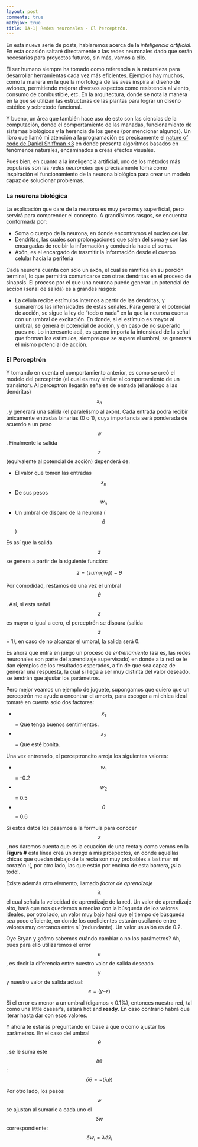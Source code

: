 ```yaml
---
layout: post
comments: true
mathjax: true
title: IA-1| Redes neuronales - El Perceptrón.
---
```

En esta nueva serie de posts, hablaremos acerca de la _inteligencia artificial_. En esta ocasión saltaré directamente a las redes neuronales dado que serán necesarias para proyectos futuros, sin más, vamos a ello.

El ser humano siempre ha tomado como referencia a la naturaleza para desarrollar herramientas cada vez más eficientes. Ejemplos hay muchos, como la manera en la que la morfología de las aves inspira al diseño de aviones, permitiendo mejorar diversos aspectos como resistencia al viento, consumo de combustible, etc. En la arquitectura, donde se nota la manera en la que se utilizan las estructuras de las plantas para lograr un diseño estético y sobretodo funcional. 

Y bueno, un área que también hace uso de esto son las ciencias de la computación, donde el comportamiento de las manadas, funcionamiento de sistemas biológicos y la herencia de los genes (por mencionar algunos). Un libro que llamó mi atención a la programación es precisamente el [nature of code de Daniel Shiffman <3]( https://natureofcode.com/) en donde presenta algoritmos basados en fenómenos naturales, encaminados a creas efectos visuales. 

Pues bien, en cuanto a la inteligencia artificial, uno de los métodos más populares son las _redes neuronales_ que precisamente toma como inspiración el funcionamiento de la neurona biológica para crear un modelo capaz de solucionar problemas. 

### La neurona biológica
La explicación que daré de la neurona es muy pero muy superficial, pero servirá para comprender el concepto. A grandísimos rasgos, se encuentra conformada por:
*	Soma o cuerpo de la neurona, en donde encontramos el nucleo celular.
*	Dendritas, las cuales son prolongaciones que salen del soma y son las encargadas de recibir la información y conducirla hacia el soma.
*	Axón, es el encargado de trasmitir la información desde el cuerpo celular hacia la periferia
 
Cada neurona cuenta con solo un axón, el cual se ramifica en su porción terminal, lo que permitirá comunicarse con otras dendritas en el proceso de sinapsis. El proceso por el que una neurona puede generar un potencial de acción (señal de salida) es a grandes rasgos:

*	La célula recibe estímulos internos a partir de las dendritas, y sumaremos las intensidades de estas señales. Para general el potencial de acción, se sigue la ley de “todo o nada” en la que la neurona cuenta con un umbral de excitación. En donde, si el estímulo es mayor al umbral, se genera el potencial de acción, y en caso de no superarlo pues no. Lo interesante acá, es que no importa la intensidad de la señal que forman los estimulos, siempre que se supere el umbral, se generará el mismo potencial de acción.

### El Perceptrón
Y tomando en cuenta el comportamiento anterior, es como se creó el modelo del perceptrón (el cual es muy similar al comportamiento de un transistor). Al perceptrón llegarán señales de entrada (el análogo a las dendritas) $$x_n$$, y generará una salida (el paralelismo al axón). Cada entrada podrá recibir únicamente entradas binarias (0 o 1), cuya importancia será ponderada de acuerdo a un peso $$w$$. Finalmente la salida $$z$$ (equivalente al potencial de acción) dependerá de:

*	El valor que tomen las entradas $$x_n$$
*	De sus pesos $$w_n$$
*	Un umbral de disparo de la neurona ($$\theta$$)
 
Es así que la salida $$z$$ se genera a partir de la siguiente función:

$$z = (sum_{i} x_i \dot w_i)) - \theta$$

Por comodidad, restamos de una vez el umbral $$\theta$$. Así, si esta señal $$z$$ es mayor o igual a cero, el perceptrón se dispara (salida $$z$$ = 1), en caso de no alcanzar el umbral, la salida será 0.

Es ahora que entra en juego un proceso de _entrenamiento_ (así es, las redes neuronales son parte del aprendizaje supervisado) en donde a la red se le dan ejemplos de los resultados esperados, a fin de que sea capaz de generar una respuesta, la cual si llega a ser muy distinta del valor deseado, se tendrán que ajustar los parámetros.

Pero mejor veamos un ejemplo de juguete, supongamos que quiero que un perceptrón me ayude a encontrar el amorts, para escoger a mi chica ideal tomaré en cuenta solo dos factores:

*	$$x_1$$ = Que tenga buenos sentimientos.
*	$$x_2$$ = Que esté bonita.

Una vez entrenado,  el perceptroncito arroja los siguientes valores: 

* $$w_1$$ = -0.2
* $$w_2$$ = 0.5
* $$\theta$$ = 0.6

Si estos datos los pasamos a la fórmula para conocer $$z$$, nos daremos cuenta que es la ecuación de una recta y como vemos en la __Figura #__ esta línea crea un _sesga_ a mis prospectos, en donde aquellas chicas que quedan debajo de la recta son muy probables a lastimar mi corazón :(, por otro lado, las que están por encima de esta barrera, ¡si a todo!.





Existe además otro elemento, llamado _factor de aprendizaje_ $$\lambda$$ el cual señala la velocidad de aprendizaje de la red. Un valor de aprendizaje alto, hará que nos quedemos a medias con la búsqueda de los valores ideales, por otro lado, un valor muy bajo hará que el tiempo de búsqueda sea poco eficiente, en donde los coeficientes estarán oscilando entre valores muy cercanos entre sí (redundante). Un valor usualón es de 0.2.

Oye Bryan y ¿cómo sabemos cuándo cambiar o no los parámetros? Ah, pues para ello utilizaremos el error $$e$$, es decir la diferencia entre nuestro valor de salida deseado $$y$$ y nuestro valor de salida actual:
$$ e =  (y – z) $$

Si el error es menor a un umbral (digamos < 0.1%), entonces nuestra red, tal como una little caesar’s, estará hot and __ready__. En caso contrario habrá que iterar hasta dar con esos valores. 

Y ahora te estarás preguntando en base a que o como ajustar los parámetros. En el caso del umbral $$\theta$$, se le suma este $$\delta \theta$$:
$$ \delta \theta = -(\lambda \dot e)$$

Por otro lado, los pesos $$w$$ se ajustan al sumarle a cada uno el $$\delta w$$ correspondiente:
$$\delta w_{i} = \lambda \dot e \dot x_{i}$$
